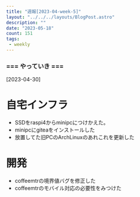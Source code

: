 ```yaml
---
title: "週報[2023-04-week-5]"
layout: "../../../layouts/BlogPost.astro"
description: ""
date: "2023-05-18"
count: 151
tags:
 - weekly
---
```





### === やっていき ===

[2023-04-30]

# 自宅インフラ

* SSDをraspi4からminipcにつけかえた。
* minipcにgiteaをインストールした
* 放置してた旧PCのArchLinuxのあれこれを更新した

# 開発

* coffeemtrの境界値バグを修正した
* coffeemtrのモバイル対応の必要性をみつけた
